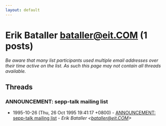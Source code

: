 ```yaml
---
layout: default
---
```


# Erik Bataller <bataller@eit.COM> (1 posts)

_Be aware that many list participants used multiple email addresses over their time active on the list. As such this page may not contain all threads available._

## Threads

### ANNOUNCEMENT: sepp-talk mailing list
+ 1995-10-26 (Thu, 26 Oct 1995 19:41:17 +0800) - [ANNOUNCEMENT: sepp-talk mailing list](/archive/1995/10/f2191529d41dc72052019d01950119b2dfcc8c4f27d3a8d734439d5ecea06c96) - _Erik Bataller \<bataller@eit.COM\>_

